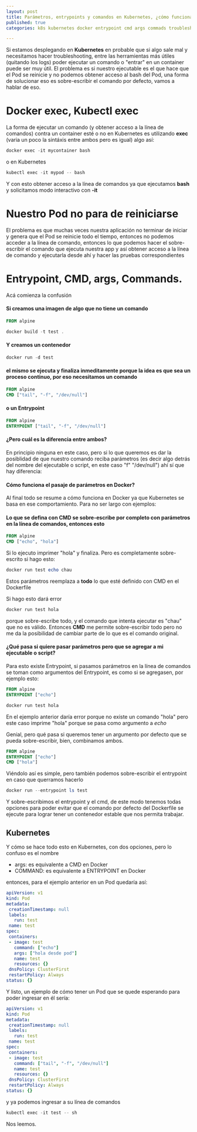 ```yaml
---
layout: post
title: Parámetros, entrypoints y comandos en Kubernetes, ¿cómo funcionan?
published: true
categories: k8s kubernetes docker entrypoint cmd args commads troubleshooting

---
```


Si estamos desplegando en **Kubernetes** en probable que si algo sale mal y necesitamos hacer troubleshooting, entre las herramientas más útiles (quitando los logs) poder ejecutar un comando o "entrar" en un container puede ser muy útil. El problema es si nuestro ejecutable es el que hace que el Pod se reinicie y no podemos obtener acceso al bash del Pod, una forma de solucionar eso es sobre-escribir el comando por defecto, vamos a hablar de eso.


# Docker exec, Kubectl exec
La forma de ejecutar un comando (y obtener acceso a la línea de comandos) contra un container esté o no en Kubernetes es utilizando **exec** (varia un poco la sintáxis entre ambos pero es igual) algo así:

``` powershell
docker exec -it mycontainer bash
```

o en Kubernetes

``` powershell
kubectl exec -it mypod -- bash
```

Y con esto obtener acceso a la línea de comandos ya que ejecutamos **bash** y solicitamos modo interactivo con __-it__

# Nuestro Pod no para de reiniciarse
El problema es que muchas veces nuestra aplicación no terminar de iniciar y genera que el Pod se reinicie todo el tiempo, entonces no podemos acceder a la línea de comando, entonces lo que podemos hacer el sobre-escribir el comando que ejecuta nuestra app y así obtener acceso a la línea de comando y ejecutarla desde ahí y hacer las pruebas correspondientes

# Entrypoint, CMD, args, Commands.

Acá comienza la confusión

#### Si creamos una imagen de algo que no tiene un comando
``` dockerfile
FROM alpine
```

``` powershell
docker build -t test .
```

#### Y creamos un contenedor

``` powershell
docker run -d test
```
#### el mismo se ejecuta y finaliza inmeditamente porque la idea es que sea un proceso continuo, por eso necesitamos un comando


``` dockerfile
FROM alpine
CMD ["tail", "-f", "/dev/null"]
```

#### o un Entrypoint

``` dockerfile
FROM alpine
ENTRYPOINT ["tail", "-f", "/dev/null"]
```
#### ¿Pero cuál es la diferencia entre ambos?
En principio ninguna en este caso, pero si lo que queremos es dar la posiblidad de que nuestro comando reciba parámetros (es decir algo detrás del nombre del ejecutable o script, en este caso "f" "/dev/null") ahí sí que hay diferencia:

#### Cómo funciona el pasaje de parámetros en Docker?
Al final todo se resume a cómo funciona en Docker ya que Kubernetes se basa en ese comportamiento.
Para no ser largo con ejemplos:

#### Lo que se defina con CMD se sobre-escribe por completo con parámetros en la línea de comandos, entonces esto

``` dockerfile
FROM alpine
CMD ["echo", "hola"]
```

Si lo ejecuto imprimer "hola" y finaliza. Pero es completamente sobre-escrito si hago esto:

``` powershell
docker run test echo chau
```
Estos parámetros reemplaza a **todo** lo que esté definido con CMD en el Dockerfile

Si hago esto dará error

``` powershell
docker run test hola
```

porque sobre-escribe todo, y el comando que intenta ejecutar es "chau" que no es válido. Entonces **CMD** me permite sobre-escribir todo pero no me da la posibilidad de cambiar parte de lo que es el comando original.

#### ¿Qué pasa si quiere pasar parámetros pero que se agregar a mi ejecutable o script?

Para esto existe Entrypoint, si pasamos parámetros en la línea de comandos se toman como argumentos del Entrypoint, es como si se agregasen, por ejemplo esto:

``` dockerfile
FROM alpine
ENTRYPOINT ["echo"]
```

``` powershell
docker run test hola
```

En el ejemplo anterior daría error porque no existe un comando "hola" pero este caso imprime "hola" porque se pasa como argumento a _echo_

Genial, pero qué pasa si queremos tener un argumento por defecto que se pueda sobre-escribir, bien, combinamos ambos.

``` dockerfile
FROM alpine
ENTRYPOINT ["echo"]
CMD ["hola"]
```

Viéndolo así es simple, pero también podemos sobre-escribir el entrypoint en caso que querramos hacerlo

``` powershell
docker run --entrypoint ls test
```
Y sobre-escribimos el entrypoint y el cmd, de este modo tenemos todas opciones para poder evitar que el comando por defecto del Dockerfile se ejecute para lograr tener un contenedor estable que nos permita trabajar.

## Kubernetes
Y cómo se hace todo esto en Kubernetes, con dos opciones, pero lo confuso es el nombre

 - args: es equivalente a CMD en Docker
 - COMMAND: es equivalente a ENTRYPOINT en Docker

 entonces, para el ejemplo anterior en un Pod quedaría así:

 ``` yaml
 apiVersion: v1
kind: Pod
metadata:
  creationTimestamp: null
  labels:
    run: test
  name: test
spec:
  containers:
  - image: test
    command: ["echo"]
    args: ["hola desde pod"]
    name: test
    resources: {}
  dnsPolicy: ClusterFirst
  restartPolicy: Always
status: {}
 ```
 Y listo, un ejemplo de cómo tener un Pod que se quede esperando para poder ingresar en él sería:

 ``` yaml
 apiVersion: v1
kind: Pod
metadata:
  creationTimestamp: null
  labels:
    run: test
  name: test
spec:
  containers:
  - image: test
    command: ["tail", "-f", "/dev/null"]
    name: test
    resources: {}
  dnsPolicy: ClusterFirst
  restartPolicy: Always
status: {}
 ```

 y ya podemos ingresar a su línea de comandos 

 ``` powershell
 kubectl exec -it test -- sh
 ```

 Nos leemos.

